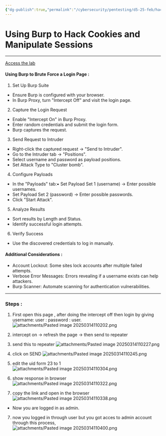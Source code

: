```yaml
---
{"dg-publish":true,"permalink":"/cybersecurity/pentesting/d5-25-feb/hacking-cookies/"}
---
```


# **Using Burp to Hack Cookies and Manipulate Sessions**
---
[Access the lab](https://portswigger.net/support/using-burp-to-hack-cookies-andmanipulate-sessions)

#### Using Burp to Brute Force a Login Page :
1. Set Up Burp Suite 
- Ensure Burp is configured with your browser.
- In Burp Proxy, turn "Intercept Off" and visit the login page.

2. Capture the Login Request
- Enable "Intercept On" in Burp Proxy.
- Enter random credentials and submit the login form.
- Burp captures the request.

3. Send Request to Intruder
- Right-click the captured request → "Send to Intruder".
- Go to the Intruder tab → "Positions".
- Select username and password as payload positions.
- Set Attack Type to "Cluster bomb".

4. Configure Payloads
- In the "Payloads" tab:▪ Set Payload Set 1 (username) → Enter possible usernames.
- Set Payload Set 2 (password) → Enter possible passwords.
- Click "Start Attack".

5. Analyze Results
- Sort results by Length and Status.
- Identify successful login attempts.

6. Verify Success
- Use the discovered credentials to log in manually.

#### Additional Considerations :
- Account Lockout: Some sites lock accounts after multiple failed attempts.
- Verbose Error Messages: Errors revealing if a username exists can help attackers.
- Burp Scanner: Automate scanning for authentication vulnerabilities.

---
### Steps :
1. First open this page , after doing the intercept off then login by giving username: user : password : user.
![attachments/Pasted image 20250314110202.png](/img/user/Cybersecurity/Pentesting/D5_25%20Feb/attachments/Pasted%20image%2020250314110202.png)

2. intercept on → refresh the page → then send to repeater
3. send this to repeater
![attachments/Pasted image 20250314110227.png](/img/user/Cybersecurity/Pentesting/D5_25%20Feb/attachments/Pasted%20image%2020250314110227.png)

4. click on SEND
![attachments/Pasted image 20250314110245.png](/img/user/Cybersecurity/Pentesting/D5_25%20Feb/attachments/Pasted%20image%2020250314110245.png)

5. edit the uid form 23 to 1
![attachments/Pasted image 20250314110304.png](/img/user/Cybersecurity/Pentesting/D5_25%20Feb/attachments/Pasted%20image%2020250314110304.png)

6. show response in browser
![attachments/Pasted image 20250314110322.png](/img/user/Cybersecurity/Pentesting/D5_25%20Feb/attachments/Pasted%20image%2020250314110322.png)

7. copy the link and open in the browser
![attachments/Pasted image 20250314110338.png](/img/user/Cybersecurity/Pentesting/D5_25%20Feb/attachments/Pasted%20image%2020250314110338.png)
- Now you are logged in as admin.

7. now you logged in through user but you got acces to admin account through this process,
![attachments/Pasted image 20250314110400.png](/img/user/Cybersecurity/Pentesting/D5_25%20Feb/attachments/Pasted%20image%2020250314110400.png)

